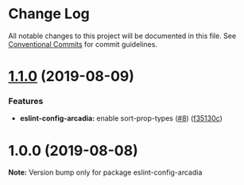 # Change Log

All notable changes to this project will be documented in this file.
See [Conventional Commits](https://conventionalcommits.org) for commit guidelines.

# [1.1.0](https://github.com/salesmessage/javascript/compare/eslint-config-arcadia@1.0.0...eslint-config-arcadia@1.1.0) (2019-08-09)


### Features

* **eslint-config-arcadia:** enable sort-prop-types ([#8](https://github.com/salesmessage/javascript/issues/8)) ([f35130c](https://github.com/salesmessage/javascript/commit/f35130c))





# 1.0.0 (2019-08-08)

**Note:** Version bump only for package eslint-config-arcadia
